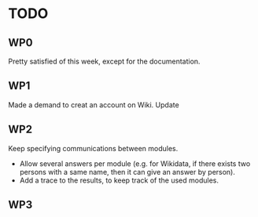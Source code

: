 # TODO


## WP0

Pretty satisfied of this week, except for the documentation.


## WP1

Made a demand to creat an account on Wiki.
Update 


## WP2

Keep specifying communications between modules.

* Allow several answers per module (e.g. for Wikidata, if there exists two persons
with a same name, then it can give an answer by person).
* Add a trace to the results, to keep track of the used modules.


## WP3 
